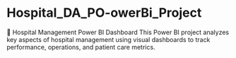 # Hospital_DA_PO-owerBi_Project
🏥 Hospital Management Power BI Dashboard This Power BI project analyzes key aspects of hospital management using visual dashboards to track performance, operations, and patient care metrics.

